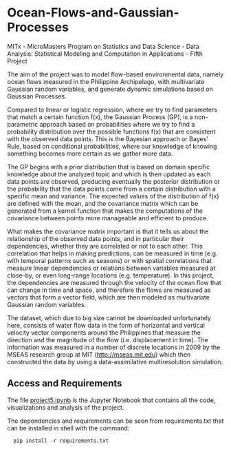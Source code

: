 # Ocean-Flows-and-Gaussian-Processes
MITx - MicroMasters Program on Statistics and Data Science - Data Analysis: Statistical Modeling and Computation in Applications - Fifth Project

The aim of the project was to model flow-based environmental data, namely ocean flows measured in the Philippine Archipelago, with multivariate Gaussian random variables, and generate dynamic simulations based on Gaussian Processes.

Compared to linear or logistic regression, where we try to find parameters that match a certain function f(x), the Gaussian Process (GP), is a non-parametric approach based on probabilities where we try to find a probability distribution over the possible functions f(x) that are consistent with the observed data points. This is the Bayesian approach or Bayes' Rule, based on conditional probabilities, where our knowledge of knowing something becomes more certain as we gather more data.

The GP begins with a prior distribution that is based on domain specific knowledge about the analyzed topic and which is then updated as each data points are observed, producing eventually the posterior distribution or the probability that the data points come from a certain distribution with a specific mean and variance. The expected values of the distribution of f(x) are defined with the mean, and the covariance matrix which can be generated from a  kernel function that makes the computations of the covariance between points more manageable and efficient to produce. 

What makes the covariance matrix important is that it tells us about the relationship of the observed data points, and in particular their dependencies, whether they are correlated or not to each other. This correlation that helps in making predictions, can be measured in time (e.g. with temporal patterns such as seasons) or with spatial correlations that measure linear dependencies or relations between variables measured at close-by, or even long-range locations (e.g. temperature). In this project, the dependencies are measured through the velocity of the ocean flow that can change in time and space, and therefore the flows are measured as vectors that form a vector field, which are then modeled as multivariate Gaussian random variables.

The dataset, which due to big size cannot be downloaded unfortunately here, consists of water flow data in the form of horizontal and vertical velocity vector components around the Philippines that measure the direction and the magnitude of the flow (i.e. displacement in time). The information was measured in a number of discrete locations in 2009 by the MSEAS research group at MIT (http://mseas.mit.edu) which then constructed the data by using a data-assimilative multiresolution simulation.

## Access and Requirements

The file [project5.ipynb](https://github.com/jajokine/Ocean-Flows-and-Gaussian-Processes/blob/main/project5.ipynb) is the Jupyter Notebook that contains all the code, visualizations and analysis of the project.

The dependencies and requirements can be seen from requirements.txt that can be installed in shell with the command:

      pip install -r requirements.txt


